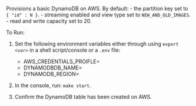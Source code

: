 Provisions a basic DynamoDB on AWS. By default: 
    - the partition key set to `{ "id" : N }`.
    - streaming enabled and view type set to `NEW_AND_OLD_IMAGES`.
    - read and write capacity set to 20.


To Run:
1. Set the following environment variables either through using `export <var>` in a shell script/console or a `.env` file:
    - AWS_CREDENTIALS_PROIFLE=
    - DYNAMODBDB_NAME=
    - DYNAMODB_REGION=

2. In the console, run: `make start`.

3. Confirm the DynamoDB table has been created on AWS.